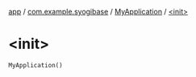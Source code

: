 [app](../../index.md) / [com.example.syogibase](../index.md) / [MyApplication](index.md) / [&lt;init&gt;](./-init-.md)

# &lt;init&gt;

`MyApplication()`